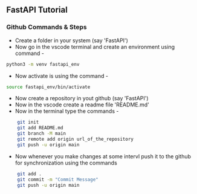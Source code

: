 ## FastAPI Tutorial


### Github Commands & Steps
- Create a folder in your system (say 'FastAPI')
- Now go in the vscode terminal and create an environment using command - 
```bash
python3 -m venv fastapi_env
```
- Now activate is using the command - 
```bash
source fastapi_env/bin/activate
```
- Now create a repository in yout github (say 'FastAPI')
- Now in the vscode create a readme file 'README.md'
- Now in the terminal type the commands -
``` bash
    git init
    git add README.md
    git branch -M main
    git remote add origin url_of_the_repository
    git push -u origin main
```
- Now whenever you make changes at some intervl push it to the github for synchronization using the commands 
``` bash
    git add .
    git commit -m "Commit Message"
    git push -u origin main
```


